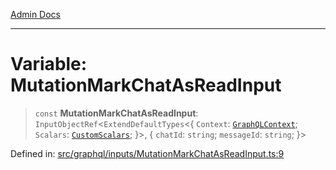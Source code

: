 [Admin Docs](/)

***

# Variable: MutationMarkChatAsReadInput

> `const` **MutationMarkChatAsReadInput**: `InputObjectRef`\<`ExtendDefaultTypes`\<\{ `Context`: [`GraphQLContext`](../../../context/type-aliases/GraphQLContext.md); `Scalars`: [`CustomScalars`](../../../scalars/type-aliases/CustomScalars.md); \}\>, \{ `chatId`: `string`; `messageId`: `string`; \}\>

Defined in: [src/graphql/inputs/MutationMarkChatAsReadInput.ts:9](https://github.com/Sourya07/talawa-api/blob/583d62db9438de398bb9012a4a2617e2cb268b08/src/graphql/inputs/MutationMarkChatAsReadInput.ts#L9)

